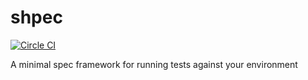# shpec
[![Circle CI](https://circleci.com/gh/thisendout/shrift.svg?style=svg)](https://circleci.com/gh/thisendout/shrift)

A minimal spec framework for running tests against your environment
